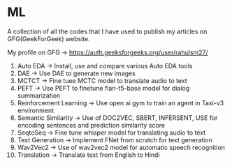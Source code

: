 # ML

A collection of all the codes that I have used to publish my articles on GFG(GeekForGeek) website.

My profile on GFG -> https://auth.geeksforgeeks.org/user/rahulsm27/

1. Auto EDA -> Install, use and compare various Auto EDA tools
2. DAE -> Use DAE to generate new images
3. MCTCT -> Fine tuee MCTC model to translate audio to text
4. PEFT -> Use PEFT to finetune flan-t5-base model for dialog summarization
5. Reinforcement Learning -> Use  open ai gym to train an agent in Taxi-v3 environment
6. Semantic Similarity -> Use of DOC2VEC, SBERT, INFERSENT, USE for encoding sentences and prediction similarity score
7. SeqtoSeq -> Fine tune whisper model for translating audio to text
8. Text Generation -> Implement FNet from scratch for text generation
9. Wav2Vec2 -> Use of wav2vec2 model for automatic speech recognition
10. Translation -> Translate text from English to Hindi